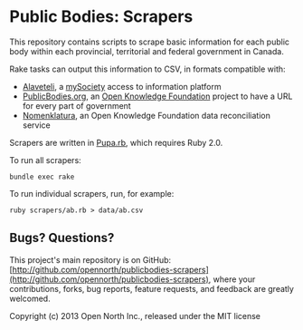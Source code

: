 # Public Bodies: Scrapers

This repository contains scripts to scrape basic information for each public body within each provincial, territorial and federal government in Canada.

Rake tasks can output this information to CSV, in formats compatible with:

* [Alaveteli](http://www.alaveteli.org/), a [mySociety](http://www.mysociety.org/) access to information platform
* [PublicBodies.org](http://publicbodies.org/), an [Open Knowledge Foundation](http://okfn.org/) project to have a URL for every part of government
* [Nomenklatura](http://nomenklatura.okfnlabs.org/), an Open Knowledge Foundation data reconciliation service

Scrapers are written in [Pupa.rb](http://rdoc.info/gems/pupa), which requires Ruby 2.0.

To run all scrapers:

    bundle exec rake

To run individual scrapers, run, for example:

    ruby scrapers/ab.rb > data/ab.csv

## Bugs? Questions?

This project's main repository is on GitHub: [http://github.com/opennorth/publicbodies-scrapers](http://github.com/opennorth/publicbodies-scrapers), where your contributions, forks, bug reports, feature requests, and feedback are greatly welcomed.

Copyright (c) 2013 Open North Inc., released under the MIT license
